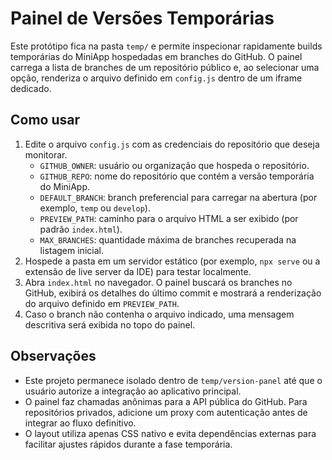 # Painel de Versões Temporárias

Este protótipo fica na pasta `temp/` e permite inspecionar rapidamente builds temporárias do MiniApp hospedadas em branches do GitHub. O painel carrega a lista de branches de um repositório público e, ao selecionar uma opção, renderiza o arquivo definido em `config.js` dentro de um iframe dedicado.

## Como usar

1. Edite o arquivo `config.js` com as credenciais do repositório que deseja monitorar.
   - `GITHUB_OWNER`: usuário ou organização que hospeda o repositório.
   - `GITHUB_REPO`: nome do repositório que contém a versão temporária do MiniApp.
   - `DEFAULT_BRANCH`: branch preferencial para carregar na abertura (por exemplo, `temp` ou `develop`).
   - `PREVIEW_PATH`: caminho para o arquivo HTML a ser exibido (por padrão `index.html`).
   - `MAX_BRANCHES`: quantidade máxima de branches recuperada na listagem inicial.
2. Hospede a pasta em um servidor estático (por exemplo, `npx serve` ou a extensão de live server da IDE) para testar localmente.
3. Abra `index.html` no navegador. O painel buscará os branches no GitHub, exibirá os detalhes do último commit e mostrará a renderização do arquivo definido em `PREVIEW_PATH`.
4. Caso o branch não contenha o arquivo indicado, uma mensagem descritiva será exibida no topo do painel.

## Observações

- Este projeto permanece isolado dentro de `temp/version-panel` até que o usuário autorize a integração ao aplicativo principal.
- O painel faz chamadas anônimas para a API pública do GitHub. Para repositórios privados, adicione um proxy com autenticação antes de integrar ao fluxo definitivo.
- O layout utiliza apenas CSS nativo e evita dependências externas para facilitar ajustes rápidos durante a fase temporária.
